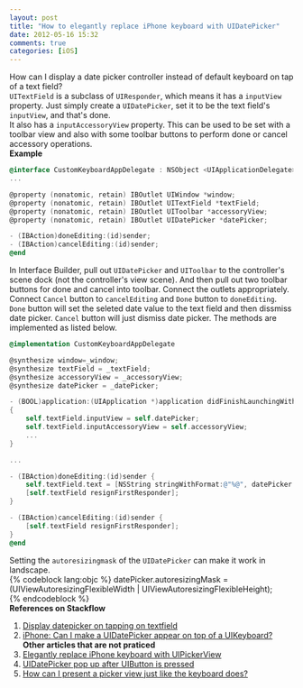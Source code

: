 ```yaml
---
layout: post
title: "How to elegantly replace iPhone keyboard with UIDatePicker"
date: 2012-05-16 15:32
comments: true
categories: [iOS]
---
```

How can I display a date picker controller instead of default keyboard on tap of a text field?  
`UITextField` is a subclass of `UIResponder`, which means it has a `inputView` property. Just 
simply create a `UIDatePicker`, set it to be the text field's `inputView`, and that's done.  
It also has a `inputAccessoryView` property. This can be used to be set with a toolbar view 
and also with some toolbar buttons to perform done or cancel accessory operations.   
**Example**  
``` objective-c   
@interface CustomKeyboardAppDelegate : NSObject <UIApplicationDelegate> {  
...  

@property (nonatomic, retain) IBOutlet UIWindow *window;  
@property (nonatomic, retain) IBOutlet UITextField *textField;  
@property (nonatomic, retain) IBOutlet UIToolbar *accessoryView;  
@property (nonatomic, retain) IBOutlet UIDatePicker *datePicker;  

- (IBAction)doneEditing:(id)sender;  
- (IBAction)cancelEditing:(id)sender;   
@end  
```   
In Interface Builder, pull out `UIDatePicker` and `UIToolbar` to the controller's scene dock 
(not the controller's view scene). And then pull out two toolbar buttons for done and cancel 
into toolbar. Connect the outlets appropriately. Connect `Cancel` button to `cancelEditing` 
and `Done` button to `doneEditing`. `Done` button will set the seleted date value to the 
text field and then dissmiss date picker. `Cancel` button will just dismiss date picker. 
The methods are implemented as listed below.   
``` objective-c   
@implementation CustomKeyboardAppDelegate   

@synthesize window=_window;  
@synthesize textField = _textField;  
@synthesize accessoryView = _accessoryView;  
@synthesize datePicker = _datePicker;  

- (BOOL)application:(UIApplication *)application didFinishLaunchingWithOptions:(NSDictionary *)launchOptions  
{  
    self.textField.inputView = self.datePicker;  
    self.textField.inputAccessoryView = self.accessoryView;  
    ...    
}  

...  

- (IBAction)doneEditing:(id)sender {  
	self.textField.text = [NSString stringWithFormat:@"%@", datePicker.date];  
    [self.textField resignFirstResponder];  
}  

- (IBAction)cancelEditing:(id)sender {
	[self.textField resignFirstResponder];  
}
@end  
```   
Setting the `autoresizingmask` of the `UIDatePicker` can make it work in landscape.    
{% codeblock lang:objc %}
datePicker.autoresizingMask = (UIViewAutoresizingFlexibleWidth | UIViewAutoresizingFlexibleHeight);  
{% endcodeblock %}   
__References on Stackflow__  
1. [Display datepicker on tapping on textfield](http://stackoverflow.com/questions/6074683/display-datepicker-on-tapping-on-textfield)  
2. [iPhone: Can I make a UIDatePicker appear on top of a UIKeyboard?](http://stackoverflow.com/questions/7721926/iphone-can-i-make-a-uidatepicker-appear-on-top-of-a-uikeyboard)  
__Other articles that are not praticed__  
1. [Elegantly replace iPhone keyboard with UIPickerView](http://stackoverflow.com/questions/1275633/elegantly-replace-iphone-keyboard-with-uipickerview)  
2. [UIDatePicker pop up after UIButton is pressed](http://stackoverflow.com/questions/4824043/uidatepicker-pop-up-after-uibutton-is-pressed)  
3. [How can I present a picker view just like the keyboard does?](http://stackoverflow.com/questions/6269244/how-can-i-present-a-picker-view-just-like-the-keyboard-does)  


